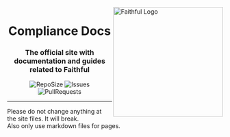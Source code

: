 <img src="https://github.com/Compliance-Resource-Pack/NewBr/blob/master/logos/transparent/512/plain_logo.png?raw=true" alt="Faithful Logo" align="right" height="256px">
<div align="center">
  <h1>Compliance Docs</h1>
  <h3>The official site with documentation and guides related to Faithful</h3>

![RepoSize](https://img.shields.io/github/repo-size/Compliance-Resource-Pack/Docs)
![Issues](https://img.shields.io/github/issues/Compliance-Resource-Pack/Docs)
![PullRequests](https://img.shields.io/github/issues-pr/Compliance-Resource-Pack/Docs)
</div>

---

Please do not change anything at the site files. It will break.<br>
Also only use markdown files for pages.
